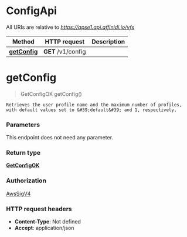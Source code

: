 # ConfigApi

All URIs are relative to *https://apse1.api.affinidi.io/vfs*

| Method                                  | HTTP request       | Description |
| --------------------------------------- | ------------------ | ----------- |
| [**getConfig**](ConfigApi.md#getConfig) | **GET** /v1/config |             |

<a name="getConfig"></a>

# **getConfig**

> GetConfigOK getConfig()

    Retrieves the user profile name and the maximum number of profiles, with default values set to &#39;default&#39; and 1, respectively.

### Parameters

This endpoint does not need any parameter.

### Return type

[**GetConfigOK**](../Models/GetConfigOK.md)

### Authorization

[AwsSigV4](../README.md#AwsSigV4)

### HTTP request headers

- **Content-Type**: Not defined
- **Accept**: application/json

